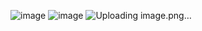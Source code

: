 ![image](https://github.com/Grace-TA/Python2024/assets/165746021/baaeb31e-f81f-45b4-a2ea-6d0b247fa15a)
![image](https://github.com/Grace-TA/Python2024/assets/165746021/0609953c-48ea-4e64-afcc-19ab435ec77e)
![Uploading image.png…]()
